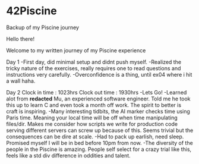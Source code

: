 # 42Piscine
Backup of my Piscine journey

Hello there!

Welcome to my written journey of my Piscine experience

Day 1
-First day, did minimal setup and didnt push myself.
-Realized the tricky nature of the exercises, really requires one to read questions and instructions very carefully.
-Overconfidence is a thing, until ex04 where i hit a wall haha.

Day 2
Clock in time : 1023hrs
Clock out time : 1930hrs
-Lets Go!
-Learned alot from **redacted** Mu, an experienced software engineer. Told me he took this up to learn C and even took a month off work. The spirit to better is craft is inspiring.
-Many interesting tidbits, the AI marker checks time using Paris time. Meaning your local time will be off when time manipulating files/dir. Makes me consider how scripts we write for production code serving different servers can screw up because of this. Seems trivial but the consequences can be dire at scale.
-Had to pack up earlish, need sleep. Promised myself I will be in bed before 10pm from now.
-The diversity of the people in the Piscine is amazing. People self select for a crazy trial like this, feels like a std div difference in oddities and talent.
